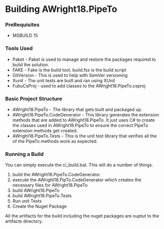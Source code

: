# Building AWright18.PipeTo

### PreRequisites

* MSBUILD 15

### Tools Used
* Paket - Paket is used to manage and restore the packages required to build the solution.
* FAKE - Fake is the build tool.  build.fsx is the build script
* GitVersion - This is used to help with SemVer versioning
* Xunit - The unit tests are built and ran using XUnit
* FubuCsProj - used to add classes to the AWright18.PipeTo.csproj

### Basic Project Structure

* AWright18.PipeTo - The library that gets built and packaged up. 
* AWright18.PipeTo.CodeGenerator  - This library generates the extension methods that are added to AWright18.PipeTo. It just uses C# to create the classes used in AWright18.PipeTo to ensure the correct PipeTo extension methods get created.
* AWright18.PipeTo.Tests - This is the unit test library that verifies all the of the PipeTo methods work as expected. 

### Running a Build

You can simply execute the ci_build.bat.  This will do a number of things.

1. build the AWright18.PipeTo.CodeGenerator.
2. execute the AWright18.PipTo.CodeGenerator which creates the necessary files for AWright18.PipeTo
3. build AWright18.PipeTo
4. build AWright18.PipeTo.Tests
5. Run unit Tests
6. Create the Nuget Package


All the artifacts for the build including the nuget packages are ouptut to the artifacts directory.

